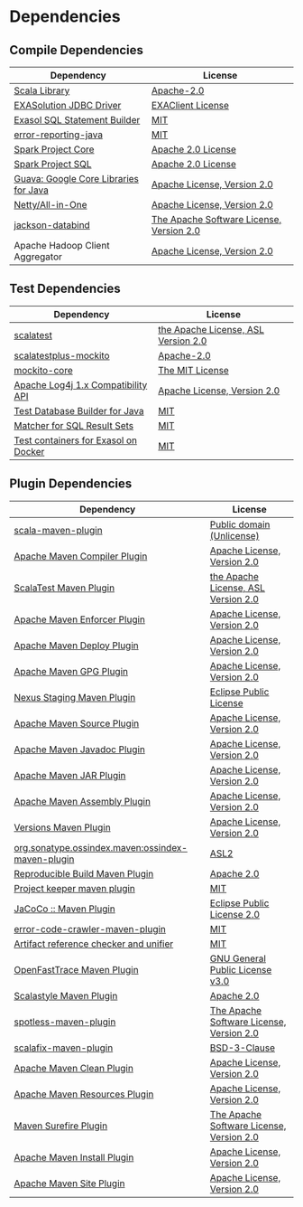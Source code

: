 <!-- @formatter:off -->
# Dependencies

## Compile Dependencies

| Dependency                                  | License                                        |
| ------------------------------------------- | ---------------------------------------------- |
| [Scala Library][0]                          | [Apache-2.0][1]                                |
| [EXASolution JDBC Driver][2]                | [EXAClient License][3]                         |
| [Exasol SQL Statement Builder][4]           | [MIT][5]                                       |
| [error-reporting-java][6]                   | [MIT][5]                                       |
| [Spark Project Core][8]                     | [Apache 2.0 License][9]                        |
| [Spark Project SQL][8]                      | [Apache 2.0 License][9]                        |
| [Guava: Google Core Libraries for Java][12] | [Apache License, Version 2.0][13]              |
| [Netty/All-in-One][14]                      | [Apache License, Version 2.0][1]               |
| [jackson-databind][16]                      | [The Apache Software License, Version 2.0][13] |
| Apache Hadoop Client Aggregator             | [Apache License, Version 2.0][18]              |

## Test Dependencies

| Dependency                                 | License                                   |
| ------------------------------------------ | ----------------------------------------- |
| [scalatest][19]                            | [the Apache License, ASL Version 2.0][20] |
| [scalatestplus-mockito][21]                | [Apache-2.0][20]                          |
| [mockito-core][23]                         | [The MIT License][24]                     |
| [Apache Log4j 1.x Compatibility API][25]   | [Apache License, Version 2.0][18]         |
| [Test Database Builder for Java][27]       | [MIT][5]                                  |
| [Matcher for SQL Result Sets][29]          | [MIT][5]                                  |
| [Test containers for Exasol on Docker][31] | [MIT][5]                                  |

## Plugin Dependencies

| Dependency                                              | License                                        |
| ------------------------------------------------------- | ---------------------------------------------- |
| [scala-maven-plugin][33]                                | [Public domain (Unlicense)][34]                |
| [Apache Maven Compiler Plugin][35]                      | [Apache License, Version 2.0][18]              |
| [ScalaTest Maven Plugin][37]                            | [the Apache License, ASL Version 2.0][20]      |
| [Apache Maven Enforcer Plugin][39]                      | [Apache License, Version 2.0][18]              |
| [Apache Maven Deploy Plugin][41]                        | [Apache License, Version 2.0][18]              |
| [Apache Maven GPG Plugin][43]                           | [Apache License, Version 2.0][18]              |
| [Nexus Staging Maven Plugin][45]                        | [Eclipse Public License][46]                   |
| [Apache Maven Source Plugin][47]                        | [Apache License, Version 2.0][18]              |
| [Apache Maven Javadoc Plugin][49]                       | [Apache License, Version 2.0][18]              |
| [Apache Maven JAR Plugin][51]                           | [Apache License, Version 2.0][18]              |
| [Apache Maven Assembly Plugin][53]                      | [Apache License, Version 2.0][18]              |
| [Versions Maven Plugin][55]                             | [Apache License, Version 2.0][18]              |
| [org.sonatype.ossindex.maven:ossindex-maven-plugin][57] | [ASL2][13]                                     |
| [Reproducible Build Maven Plugin][59]                   | [Apache 2.0][13]                               |
| [Project keeper maven plugin][61]                       | [MIT][5]                                       |
| [JaCoCo :: Maven Plugin][63]                            | [Eclipse Public License 2.0][64]               |
| [error-code-crawler-maven-plugin][65]                   | [MIT][5]                                       |
| [Artifact reference checker and unifier][67]            | [MIT][5]                                       |
| [OpenFastTrace Maven Plugin][69]                        | [GNU General Public License v3.0][70]          |
| [Scalastyle Maven Plugin][71]                           | [Apache 2.0][9]                                |
| [spotless-maven-plugin][73]                             | [The Apache Software License, Version 2.0][18] |
| [scalafix-maven-plugin][75]                             | [BSD-3-Clause][76]                             |
| [Apache Maven Clean Plugin][77]                         | [Apache License, Version 2.0][18]              |
| [Apache Maven Resources Plugin][79]                     | [Apache License, Version 2.0][18]              |
| [Maven Surefire Plugin][81]                             | [The Apache Software License, Version 2.0][13] |
| [Apache Maven Install Plugin][83]                       | [Apache License, Version 2.0][13]              |
| [Apache Maven Site Plugin][85]                          | [Apache License, Version 2.0][18]              |

[61]: https://github.com/exasol/project-keeper-maven-plugin
[21]: https://github.com/scalatest/scalatestplus-mockito
[6]: https://github.com/exasol/error-reporting-java
[13]: http://www.apache.org/licenses/LICENSE-2.0.txt
[71]: http://www.scalastyle.org
[73]: https://github.com/diffplug/spotless
[3]: https://docs.exasol.com/connect_exasol/drivers/jdbc.htm
[5]: https://opensource.org/licenses/MIT
[23]: https://github.com/mockito/mockito
[55]: http://www.mojohaus.org/versions-maven-plugin/
[35]: https://maven.apache.org/plugins/maven-compiler-plugin/
[79]: https://maven.apache.org/plugins/maven-resources-plugin/
[69]: https://github.com/itsallcode/openfasttrace-maven-plugin
[77]: https://maven.apache.org/plugins/maven-clean-plugin/
[64]: https://www.eclipse.org/legal/epl-2.0/
[16]: http://github.com/FasterXML/jackson
[41]: https://maven.apache.org/plugins/maven-deploy-plugin/
[34]: http://unlicense.org/
[1]: https://www.apache.org/licenses/LICENSE-2.0
[37]: https://www.scalatest.org/user_guide/using_the_scalatest_maven_plugin
[63]: https://www.jacoco.org/jacoco/trunk/doc/maven.html
[24]: https://github.com/mockito/mockito/blob/main/LICENSE
[29]: https://github.com/exasol/hamcrest-resultset-matcher
[59]: http://zlika.github.io/reproducible-build-maven-plugin
[81]: http://maven.apache.org/surefire/maven-surefire-plugin
[76]: https://opensource.org/licenses/BSD-3-Clause
[47]: https://maven.apache.org/plugins/maven-source-plugin/
[67]: https://github.com/exasol/artifact-reference-checker-maven-plugin
[75]: https://github.com/evis/scalafix-maven-plugin
[51]: https://maven.apache.org/plugins/maven-jar-plugin/
[20]: http://www.apache.org/licenses/LICENSE-2.0
[14]: https://netty.io/index.html
[12]: https://github.com/google/guava
[45]: http://www.sonatype.com/public-parent/nexus-maven-plugins/nexus-staging/nexus-staging-maven-plugin/
[9]: http://www.apache.org/licenses/LICENSE-2.0.html
[19]: http://www.scalatest.org
[25]: https://logging.apache.org/log4j/2.x/log4j-1.2-api/
[27]: https://github.com/exasol/test-db-builder-java
[4]: https://github.com/exasol/sql-statement-builder
[0]: https://www.scala-lang.org/
[46]: http://www.eclipse.org/legal/epl-v10.html
[31]: https://github.com/exasol/exasol-testcontainers
[85]: https://maven.apache.org/plugins/maven-site-plugin/
[70]: https://www.gnu.org/licenses/gpl-3.0.html
[18]: https://www.apache.org/licenses/LICENSE-2.0.txt
[39]: https://maven.apache.org/enforcer/maven-enforcer-plugin/
[2]: http://www.exasol.com
[83]: http://maven.apache.org/plugins/maven-install-plugin/
[57]: https://sonatype.github.io/ossindex-maven/maven-plugin/
[43]: https://maven.apache.org/plugins/maven-gpg-plugin/
[33]: http://github.com/davidB/scala-maven-plugin
[8]: http://spark.apache.org/
[49]: https://maven.apache.org/plugins/maven-javadoc-plugin/
[65]: https://github.com/exasol/error-code-crawler-maven-plugin
[53]: https://maven.apache.org/plugins/maven-assembly-plugin/

